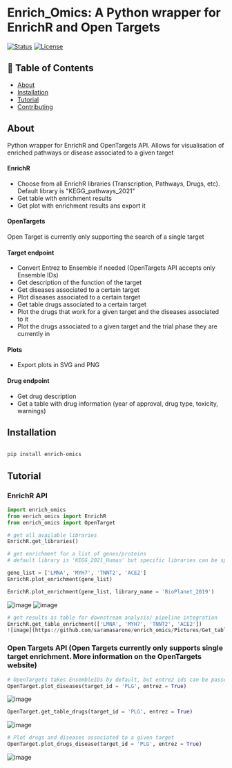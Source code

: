 # Enrich_Omics: A Python wrapper for EnrichR and Open Targets
 [![Status](https://img.shields.io/badge/status-active-success.svg)]() 
 [![License](https://img.shields.io/badge/license-MIT-blue.svg)](/LICENSE)


## 📝 Table of Contents
- [About](#about)
- [Installation](#installation)
- [Tutorial](#tutorial)
- [Contributing](#contributing)

## About <a name = "about"></a>
Python wrapper for EnrichR and OpenTargets API. Allows for visualisation of enriched pathways or disease associated to a given target

#### EnrichR
- Choose from all EnrichR libraries (Transcription, Pathways, Drugs, etc). Default library is "KEGG_pathways_2021"
- Get table with enrichment results
- Get plot with enrichment results ans export it

#### OpenTargets
Open Target is currently only supporting the search of a single target

#### Target endpoint
- Convert Entrez to Ensemble if needed (OpenTargets API accepts only Ensemble IDs)
- Get description of the function of the target
- Get diseases associated to a certain target
- Plot diseases associated to a certain target
- Get table drugs associated to a certain target
- Plot the drugs that work for a given target and the diseases associated to it
- Plot the drugs associated to a given target and the trial phase they are currently in

#### Plots
- Export plots in SVG and PNG


#### Drug endpoint
- Get drug description
- Get a table with drug information (year of approval, drug type, toxicity, warnings)


## Installation <a name = "installation"></a>
```python

pip install enrich-omics

```

## Tutorial <a name="tutorial"></a>
### EnrichR API
``` python
import enrich_omics
from enrich_omics import EnrichR
from enrich_omics import OpenTarget

# get all available libraries
EnrichR.get_libraries()
```

```python
# get enrichment for a list of genes/proteins
# default library is 'KEGG_2021_Human' but specific libraries can be specified using the 'library_name' argument

gene_list = ['LMNA', 'MYH7', 'TNNT2', 'ACE2']
EnrichR.plot_enrichment(gene_list)

EnrichR.plot_enrichment(gene_list, library_name = 'BioPlanet_2019')
```
![image](https://github.com/saramasarone/enrich_omics/Pictures/plot_enrichment.png)
![image](https://github.com/saramasarone/enrich_omics/Pictures/plot_enrichment2.png)
```python
# get results as table for downstream analysis/ pipeline integration
EnrichR.get_table_enrichment(['LMNA', 'MYH7', 'TNNT2', 'ACE2'])
![image](https://github.com/saramasarone/enrich_omics/Pictures/Get_table_enrichment.png?raw=true)
```
### Open Targets API (Open Targets currently only supports single target enrichment. More information on the OpenTargets website)
```python
# OpenTargets takes EnsembleIDs by default, but entrez ids can be passed using the argument entrez = True
OpenTarget.plot_diseases(target_id = 'PLG', entrez = True) 
```
![image](https://github.com/saramasarone/enrich_omics/Pictures/plot_disease.png)

```python
OpenTarget.get_table_drugs(target_id = 'PLG', entrez = True)
```
![image](https://github.com/saramasarone/enrich_omics/Pictures/Get_table_drugs.png)

```python
# Plot drugs and diseases associated to a given target
OpenTarget.plot_drugs_disease(target_id = 'PLG', entrez = True)
```
![image](https://github.com/saramasarone/enrich_omics/Pictures/PLot_drug_disease.png)







